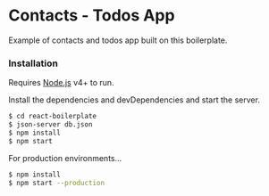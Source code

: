 # Contacts - Todos App

Example of contacts and todos app built on this boilerplate.

### Installation

Requires [Node.js](https://nodejs.org/) v4+ to run.

Install the dependencies and devDependencies and start the server.

```sh
$ cd react-boilerplate
$ json-server db.json
$ npm install
$ npm start
```

For production environments...

```sh
$ npm install
$ npm start --production
```
